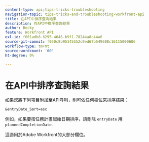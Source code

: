 ```yaml
---
content-type: api;tips-tricks-troubleshooting
navigation-topic: tips-tricks-and-troubleshooting-workfront-api
title: 在API中排序查詢結果
description: 在API中排序查詢結果
author: Becky
feature: Workfront API
exl-id: f001adb8-6295-4646-b9f1-78244a8c44a6
source-git-commit: f050c8b95145552c9ed67b549608c16115000606
workflow-type: tm+mt
source-wordcount: '60'
ht-degree: 0%

---
```



# 在API中排序查詢結果

如果您將下列項目附加至API呼叫，則可依任何欄位來排序結果：

```
&entryDate_Sort=asc
```

例如，如果要按任務計畫起始日期排序，請刪除 `entryDate` 用 `plannedCompletionDate`.

這適用於Adobe Workfront的大部分欄位。

